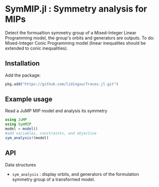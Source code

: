 # SymMIP.jl : Symmetry analysis for MIPs

Detect the formualtion symmetry group of a Mixed-Integer Linear Programming model, the group's orbits and generators are outputs.
To do: Mixed-Integer Conic Programming model (linear inequalites should be extended to conic inequalities).
## Installation

Add the package:
```julia
pkg.add("https://github.com/lidingxu/Traces.jl.git")
```


## Example usage


Read a JuMP MIP model and analysis its symmetry
```julia
using JuMP
using SymMIP
model = model()
#add variables, constraints, and objective
sym_analysis!(model)
```


## API

Data structures
* `sym_analysis` :  display orbits, and generators of the formulation symmetry group of a transformed model.
